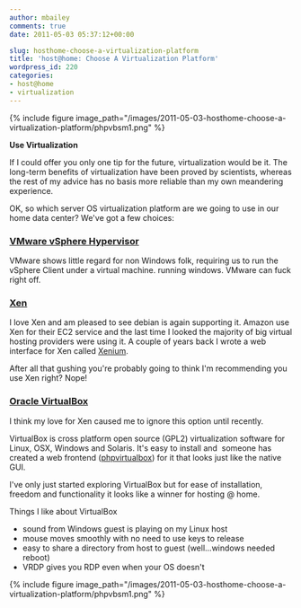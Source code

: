 ```yaml
---
author: mbailey
comments: true
date: 2011-05-03 05:37:12+00:00

slug: hosthome-choose-a-virtualization-platform
title: 'host@home: Choose A Virtualization Platform'
wordpress_id: 220
categories:
- host@home
- virtualization
---
```


{% 
  include figure
  image_path="/images/2011-05-03-hosthome-choose-a-virtualization-platform/phpvbsm1.png"
%}

**Use Virtualization**

If I could offer you only one tip for the future, virtualization would be it.
The long-term benefits of virtualization have been proved by scientists,
whereas the rest of my advice has no basis more reliable than my own meandering
experience.

OK, so which server OS virtualization platform are we going to use in our home data center? We've got a few choices:

### [VMware vSphere Hypervisor](http://www.vmware.com/products/vsphere-hypervisor/overview.html)

VMware shows little regard for non Windows folk, requiring us to run the
vSphere Client under a virtual machine. running windows. VMware can fuck right
off.

### [Xen](http://xen.org/)

I love Xen and am pleased to see debian is again supporting it. Amazon use Xen
for their EC2 service and the last time I looked the majority of big virtual
hosting providers were using it. A couple of years back I wrote a web interface
for Xen called [Xenium](https://github.com/mbailey/xenium).

After all that gushing you're probably going to think I'm recommending you use Xen right? Nope!


### [Oracle VirtualBox](http://www.virtualbox.org/)

I think my love for Xen caused me to ignore this option until recently.

VirtualBox is cross platform open source (GPL2) virtualization software for
Linux, OSX, Windows and Solaris. It's easy to install and  someone has created
a web frontend ([phpvirtualbox](http://code.google.com/p/phpvirtualbox/)) for
it that looks just like the native GUI.

I've only just started exploring VirtualBox but for ease of installation,
freedom and functionality it looks like a winner for hosting @ home.

Things I like about VirtualBox

  * sound from Windows guest is playing on my Linux host
  * mouse moves smoothly with no need to use keys to release
  * easy to share a directory from host to guest (well...windows needed reboot)
  * VRDP gives you RDP even when your OS doesn't

{% 
  include figure
  image_path="/images/2011-05-03-hosthome-choose-a-virtualization-platform/phpvbsm1.png"
 %}
